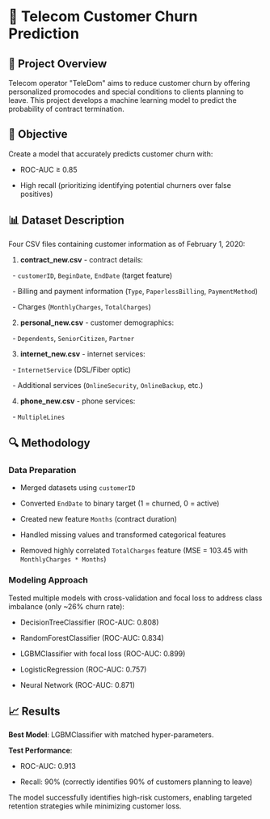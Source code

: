 # 📱 Telecom Customer Churn Prediction



## 📌 Project Overview



Telecom operator "TeleDom" aims to reduce customer churn by offering personalized promocodes and special conditions to clients planning to leave. This project develops a machine learning model to predict the probability of contract termination.



## 🎯 Objective



Create a model that accurately predicts customer churn with:

- ROC-AUC ≥ 0.85

- High recall (prioritizing identifying potential churners over false positives)



## 📊 Dataset Description



Four CSV files containing customer information as of February 1, 2020:



1. **contract_new.csv** - contract details:

&nbsp;  - `customerID`, `BeginDate`, `EndDate` (target feature)

&nbsp;  - Billing and payment information (`Type`, `PaperlessBilling`, `PaymentMethod`)

&nbsp;  - Charges (`MonthlyCharges`, `TotalCharges`)



2. **personal_new.csv** - customer demographics:

&nbsp;  - `Dependents`, `SeniorCitizen`, `Partner`



3. **internet_new.csv** - internet services:

&nbsp;  - `InternetService` (DSL/Fiber optic)

&nbsp;  - Additional services (`OnlineSecurity`, `OnlineBackup`, etc.)



4. **phone_new.csv** - phone services:

&nbsp;  - `MultipleLines`



## 🔍 Methodology



### Data Preparation

- Merged datasets using `customerID`

- Converted `EndDate` to binary target (1 = churned, 0 = active)

- Created new feature `Months` (contract duration)

- Handled missing values and transformed categorical features

- Removed highly correlated `TotalCharges` feature (MSE = 103.45 with `MonthlyCharges * Months`)



### Modeling Approach

Tested multiple models with cross-validation and focal loss to address class imbalance (only ~26% churn rate):



- DecisionTreeClassifier (ROC-AUC: 0.808)

- RandomForestClassifier (ROC-AUC: 0.834)

- LGBMClassifier with focal loss (ROC-AUC: 0.899)

- LogisticRegression (ROC-AUC: 0.757)

- Neural Network (ROC-AUC: 0.871)



## 📈 Results



**Best Model**: LGBMClassifier with matched hyper-parameters.



**Test Performance**:

- ROC-AUC: 0.913

- Recall: 90% (correctly identifies 90% of customers planning to leave)



The model successfully identifies high-risk customers, enabling targeted retention strategies while minimizing customer loss.



